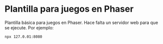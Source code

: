 # Plantilla para juegos en Phaser

Plantilla básica para juegos en Phaser. Hace falta un servidor web para que se ejecute. Por ejemplo:

```bash
npx 127.0.01:8080

```
